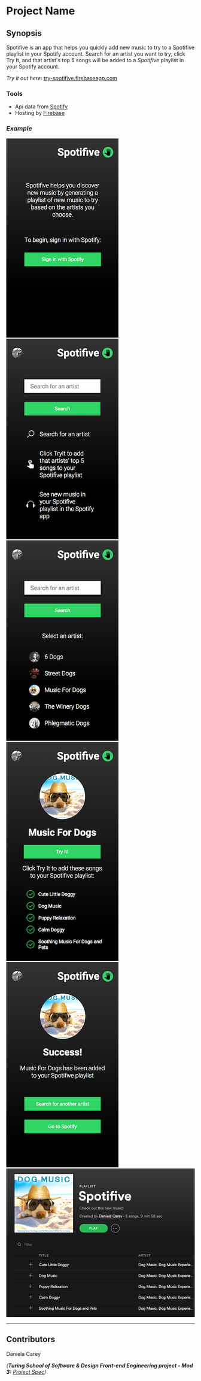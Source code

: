 # Project Name

## Synopsis

Spotifive is an app that helps you quickly add new music to try to a Spotifive playlist in your Spotify account. 
Search for an artist you want to try, click Try It, and that artist's top 5 songs will be added to a *Spotifive* playlist in your Spotify account.

*Try it out here*: [try-spotifive.firebaseapp.com](http://try-spotifive.firebaseapp.com)

### Tools 

* Api data from [Spotify](https://developer.spotify.com/documentation/)
* Hosting by [Firebase](https://firebase.google.com/)

### *Example* 

![Sign In](./src/images/signin.png)
![Search](./src/images/search1.png)
![Search](./src/images/search2.png)
![Try It](./src/images/tryit.png)
![Success](./src/images/success.png)
![Spotifive on Spotify](./src/images/spotify.png)

---

## Contributors

Daniela Carey

_(**Turing School of Software & Design Front-end Engineering project - Mod 3:** [Project Spec](http://frontend.turing.io/projects/self-directed-project.html))_ 



